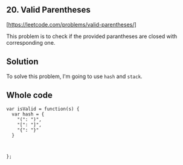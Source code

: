 ## 20. Valid Parentheses

[https://leetcode.com/problems/valid-parentheses/]

This problem is to check if the provided parantheses are closed with corresponding one.

## Solution

To solve this problem, I'm going to use `hash` and `stack`.

## Whole code

```
var isValid = function(s) {
  var hash = {
    "(": ")",
    "[": "]",
    "{": "}"
  }



};
```
